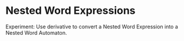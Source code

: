 # Nested Word Expressions

Experiment: Use derivative to convert a Nested Word Expression into a Nested Word Automaton.
